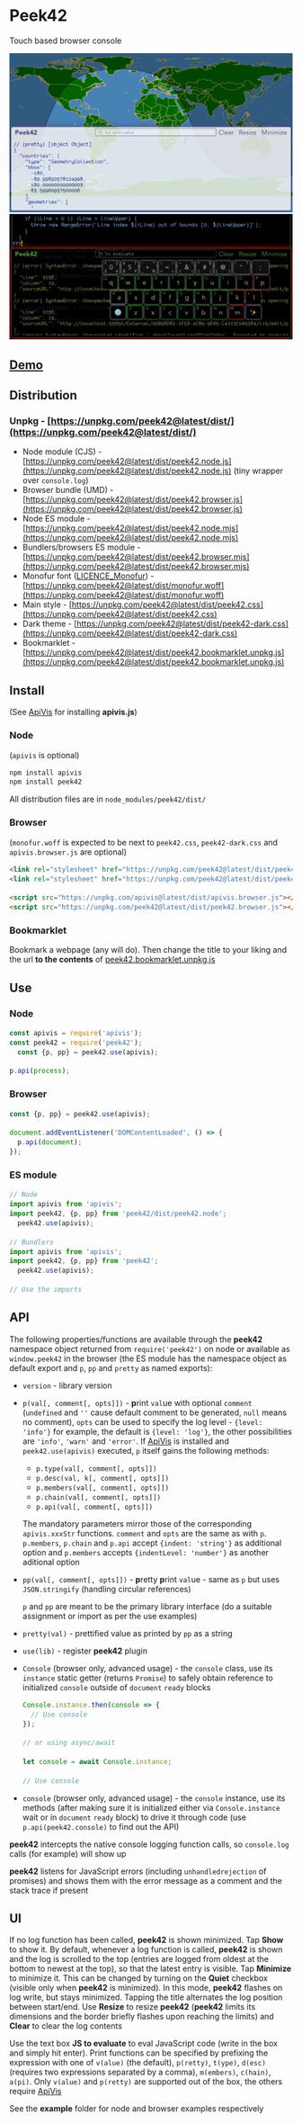 # Peek42

Touch based browser console

![Screenshot](./screenshot.png)
![Screenshot](./screenshot1.png)

## [Demo](https://rpeev.github.io/peek42/)

## Distribution

### Unpkg - [https://unpkg.com/peek42@latest/dist/](https://unpkg.com/peek42@latest/dist/)

- Node module (CJS) - [https://unpkg.com/peek42@latest/dist/peek42.node.js](https://unpkg.com/peek42@latest/dist/peek42.node.js) (tiny wrapper over `console.log`)
- Browser bundle (UMD) - [https://unpkg.com/peek42@latest/dist/peek42.browser.js](https://unpkg.com/peek42@latest/dist/peek42.browser.js)
- Node ES module - [https://unpkg.com/peek42@latest/dist/peek42.node.mjs](https://unpkg.com/peek42@latest/dist/peek42.node.mjs)
- Bundlers/browsers ES module - [https://unpkg.com/peek42@latest/dist/peek42.browser.mjs](https://unpkg.com/peek42@latest/dist/peek42.browser.mjs)
- Monofur font ([LICENCE_Monofur](https://unpkg.com/peek42@latest/LICENCE_Monofur)) - [https://unpkg.com/peek42@latest/dist/monofur.woff](https://unpkg.com/peek42@latest/dist/monofur.woff)
- Main style - [https://unpkg.com/peek42@latest/dist/peek42.css](https://unpkg.com/peek42@latest/dist/peek42.css)
- Dark theme - [https://unpkg.com/peek42@latest/dist/peek42-dark.css](https://unpkg.com/peek42@latest/dist/peek42-dark.css)
- Bookmarklet - [https://unpkg.com/peek42@latest/dist/peek42.bookmarklet.unpkg.js](https://unpkg.com/peek42@latest/dist/peek42.bookmarklet.unpkg.js)

## Install

(See [ApiVis](https://github.com/rpeev/apivis) for installing **apivis.js**)

### Node

(`apivis` is optional)

```bash
npm install apivis
npm install peek42
```

All distribution files are in `node_modules/peek42/dist/`

### Browser

(`monofur.woff` is expected to be next to `peek42.css`, `peek42-dark.css` and `apivis.browser.js` are optional)

```html
<link rel="stylesheet" href="https://unpkg.com/peek42@latest/dist/peek42.css" />
<link rel="stylesheet" href="https://unpkg.com/peek42@latest/dist/peek42-dark.css" />

<script src="https://unpkg.com/apivis@latest/dist/apivis.browser.js"></script>
<script src="https://unpkg.com/peek42@latest/dist/peek42.browser.js"></script>
```

### Bookmarklet

Bookmark a webpage (any will do). Then change the title to your liking and the url **to the contents** of [peek42.bookmarklet.unpkg.js](https://unpkg.com/peek42@latest/dist/peek42.bookmarklet.unpkg.js)

## Use

### Node

```javascript
const apivis = require('apivis');
const peek42 = require('peek42');
  const {p, pp} = peek42.use(apivis);

p.api(process);
```

### Browser

```javascript
const {p, pp} = peek42.use(apivis);

document.addEventListener('DOMContentLoaded', () => {
  p.api(document);
});
```

### ES module

```javascript
// Node
import apivis from 'apivis';
import peek42, {p, pp} from 'peek42/dist/peek42.node';
  peek42.use(apivis);

// Bundlers
import apivis from 'apivis';
import peek42, {p, pp} from 'peek42';
  peek42.use(apivis);

// Use the imports
```

## API

The following properties/functions are available through the **peek42** namespace object returned from `require('peek42')` on node or available as `window.peek42` in the browser (the ES module has the namespace object as default export and `p`, `pp` and `pretty` as named exports):

- `version` - library version
- `p(val[, comment[, opts]])` - **p**rint `val`ue with optional `comment` (`undefined` and `''` cause default comment to be generated, `null` means no comment), `opts` can be used to specify the log level - `{level: 'info'}` for example, the default is `{level: 'log'}`, the other possibilities are `'info'`, `'warn'` and `'error'`. If [ApiVis](https://github.com/rpeev/apivis) is installed and `peek42.use(apivis)` executed, `p` itself gains the following methods:
    - `p.type(val[, comment[, opts]])`
    - `p.desc(val, k[, comment[, opts]])`
    - `p.members(val[, comment[, opts]])`
    - `p.chain(val[, comment[, opts]])`
    - `p.api(val[, comment[, opts]])`

    The mandatory parameters mirror those of the corresponding `apivis.xxxStr` functions. `comment` and `opts` are the same as with `p`. `p.members`, `p.chain` and `p.api` accept `{indent: 'string'}` as additional option and `p.members` accepts `{indentLevel: 'number'}` as another aditional option
- `pp(val[, comment[, opts]])` - **p**retty **p**rint `val`ue - same as `p` but uses `JSON.stringify` (handling circular references)

    `p` and `pp` are meant to be the primary library interface (do a suitable assignment or import as per the use examples)
- `pretty(val)` - prettified value as printed by `pp` as a string
- `use(lib)` - register **peek42** plugin
- `Console` (browser only, advanced usage) - the `console` class, use its `instance` static getter (returns `Promise`) to safely obtain reference to initialized `console` outside of `document` `ready` blocks

    ```javascript
    Console.instance.then(console => {
      // Use console
    });

    // or using async/await

    let console = await Console.instance;

    // Use console
    ```
- `console` (browser only, advanced usage) - the `console` instance, use its methods (after making sure it is initialized either via `Console.instance` wait or in `document` `ready` block) to drive it through code (use `p.api(peek42.console)` to find out the API)

**peek42** intercepts the native console logging function calls, so `console.log` calls (for example) will show up

**peek42** listens for JavaScript errors (including `unhandledrejection` of promises) and shows them with the error message as a comment and the stack trace if present

## UI

If no log function has been called, **peek42** is shown minimized. Tap **Show** to show it. By default, whenever a log function is called, **peek42** is shown and the log is scrolled to the top (entries are logged from oldest at the bottom to newest at the top), so that the latest entry is visible. Tap **Minimize** to minimize it. This can be changed by turning on the **Quiet** checkbox (visible only when **peek42** is minimized). In this mode, **peek42** flashes on log write, but stays minimized. Tapping the title alternates the log position between start/end. Use **Resize** to resize **peek42** (**peek42** limits its dimensions and the border briefly flashes upon reaching the limits) and **Clear** to clear the log contents

Use the text box **JS to evaluate** to eval JavaScript code (write in the box and simply hit enter). Print functions can be specified by prefixing the expression with one of `v(alue)` (the default), `p(retty)`, `t(ype)`, `d(esc)` (requires two expressions separated by a comma), `m(embers)`, `c(hain)`, `a(pi)`. Only `v(alue)` and `p(retty)` are supported out of the box, the others require [ApiVis](https://github.com/rpeev/apivis)

See the **example** folder for node and browser examples respectively
